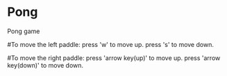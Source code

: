 # Pong

Pong game

#To move the left paddle:
press 'w' to move up.
press 's' to move down.

#To move the right paddle:
press 'arrow key(up)' to move up.
press 'arrow key(down)' to move down.
